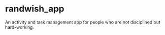 # randwish_app
An activity and task management app for people who are not disciplined but hard-working.
